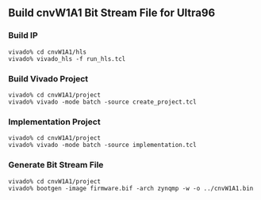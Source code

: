 ## Build cnvW1A1 Bit Stream File for Ultra96

### Build IP

```console
vivado% cd cnvW1A1/hls
vivado% vivado_hls -f run_hls.tcl
```

### Build Vivado Project

```console
vivado% cd cnvW1A1/project
vivado% vivado -mode batch -source create_project.tcl
```

### Implementation Project

```console
vivado% cd cnvW1A1/project
vivado% vivado -mode batch -source implementation.tcl
```

### Generate Bit Stream File


```console
vivado% cd cnvW1A1/project
vivado% bootgen -image firmware.bif -arch zynqmp -w -o ../cnvW1A1.bin
```

